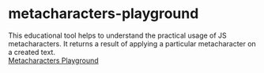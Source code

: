 # metacharacters-playground
This educational tool helps to understand the practical usage of JS metacharacters. It returns a result of applying a particular metacharacter on a created text.  
<a href="https://dobarbrend.github.io/metacharacters-playground/">Metacharacters Playground</a>
